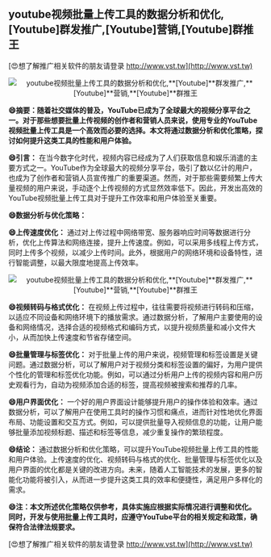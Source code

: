 ## **youtube视频批量上传工具的数据分析和优化,**[Youtube]**群发推广,**[Youtube]**营销,**[Youtube]**群推王**

[😍想了解推广相关软件的朋友请登录 http://www.vst.tw](http://www.vst.tw)

 <center><img src="https://vst.tw/MP4/tuiguang/png/6.png" alt="youtube视频批量上传工具的数据分析和优化,**[Youtube]**群发推广,**[Youtube]**营销,**[Youtube]**群推王"></center>

**😄摘要：随着社交媒体的普及，YouTube已成为了全球最大的视频分享平台之一。对于那些想要批量上传视频的创作者和营销人员来说，使用专业的YouTube视频批量上传工具是一个高效而必要的选择。本文将通过数据分析和优化策略，探讨如何提升这类工具的性能和用户体验。**

**😄引言：**
在当今数字化时代，视频内容已经成为了人们获取信息和娱乐消遣的主要方式之一。YouTube作为全球最大的视频分享平台，吸引了数以亿计的用户，也成为了创作者和营销人员宣传推广的重要渠道。然而，对于那些需要频繁上传大量视频的用户来说，手动逐个上传视频的方式显然效率低下。因此，开发出高效的YouTube视频批量上传工具对于提升工作效率和用户体验至关重要。

**😄数据分析与优化策略：**

**😄上传速度优化：**
通过对上传过程中网络带宽、服务器响应时间等数据进行分析，优化上传算法和网络连接，提升上传速度。例如，可以采用多线程上传方式，同时上传多个视频，以减少上传时间。此外，根据用户的网络环境和设备特性，进行智能调整，以最大限度地提高上传效率。

 <center><img src="https://vst.tw/MP4/tuiguang/png/3.png" alt="youtube视频批量上传工具的数据分析和优化,**[Youtube]**群发推广,**[Youtube]**营销,**[Youtube]**群推王"></center>

**😄视频转码与格式优化：**
在视频上传过程中，往往需要将视频进行转码和压缩，以适应不同设备和网络环境下的播放需求。通过数据分析，了解用户主要使用的设备和网络情况，选择合适的视频格式和编码方式，以提升视频质量和减小文件大小，从而加快上传速度和节省存储空间。

**😄批量管理与标签优化：**
对于批量上传的用户来说，视频管理和标签设置是关键问题。通过数据分析，可以了解用户对于视频分类和标签设置的偏好，为用户提供个性化的管理和标签优化功能。例如，可以通过分析用户上传的视频内容和用户历史观看行为，自动为视频添加合适的标签，提高视频被搜索和推荐的几率。

**😄用户界面优化：**
一个好的用户界面设计能够提升用户的操作体验和效率。通过数据分析，可以了解用户在使用工具时的操作习惯和痛点，进而针对性地优化界面布局、功能设置和交互方式。例如，可以提供批量导入视频信息的功能，让用户能够批量添加视频标题、描述和标签等信息，减少重复操作的繁琐程度。

**😄结论：**
通过数据分析和优化策略，可以提升YouTube视频批量上传工具的性能和用户体验。上传速度的优化、视频转码与格式的优化、批量管理与标签优化以及用户界面的优化都是关键的改进方向。未来，随着人工智能技术的发展，更多的智能化功能将被引入，从而进一步提升这类工具的效率和便捷性，满足用户多样化的需求。

**😄注：本文所述优化策略仅供参考，具体实施应根据实际情况进行调整和优化。同时，开发与使用批量上传工具时，应遵守YouTube平台的相关规定和政策，确保符合法律法规要求。**

[😍想了解推广相关软件的朋友请登录 http://www.vst.tw](http://www.vst.tw)



